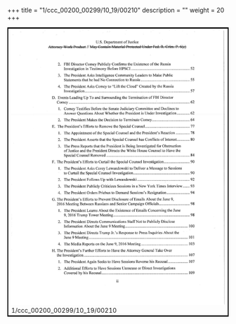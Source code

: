 +++
title = "1/ccc_00200_00299/10_19/00210"
description = ""
weight = 20
+++

<table style="border:2px solid black;max-width:800px;max-height:800px;" 
><tr><td>
<img class="center-fit-jpg"
src="/jpg_/jpg_mueller_report_searchable_210.jpg">
1/ccc_00200_00299/10_19/00210
</img></td></tr></table>
